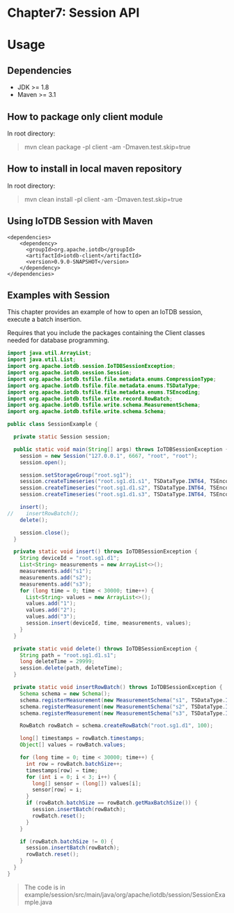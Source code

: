 <!--

    Licensed to the Apache Software Foundation (ASF) under one
    or more contributor license agreements.  See the NOTICE file
    distributed with this work for additional information
    regarding copyright ownership.  The ASF licenses this file
    to you under the Apache License, Version 2.0 (the
    "License"); you may not use this file except in compliance
    with the License.  You may obtain a copy of the License at

        http://www.apache.org/licenses/LICENSE-2.0

    Unless required by applicable law or agreed to in writing,
    software distributed under the License is distributed on an
    "AS IS" BASIS, WITHOUT WARRANTIES OR CONDITIONS OF ANY
    KIND, either express or implied.  See the License for the
    specific language governing permissions and limitations
    under the License.

-->

# Chapter7: Session API

# Usage

## Dependencies

* JDK >= 1.8
* Maven >= 3.1

## How to package only client module

In root directory:
> mvn clean package -pl client -am -Dmaven.test.skip=true

## How to install in local maven repository

In root directory:
> mvn clean install -pl client -am -Dmaven.test.skip=true

## Using IoTDB Session with Maven

```
<dependencies>
    <dependency>
      <groupId>org.apache.iotdb</groupId>
      <artifactId>iotdb-client</artifactId>
      <version>0.9.0-SNAPSHOT</version>
    </dependency>
</dependencies>
```


## Examples with Session

This chapter provides an example of how to open an IoTDB session, execute a batch insertion.

Requires that you include the packages containing the Client classes needed for database programming.

```Java
import java.util.ArrayList;
import java.util.List;
import org.apache.iotdb.session.IoTDBSessionException;
import org.apache.iotdb.session.Session;
import org.apache.iotdb.tsfile.file.metadata.enums.CompressionType;
import org.apache.iotdb.tsfile.file.metadata.enums.TSDataType;
import org.apache.iotdb.tsfile.file.metadata.enums.TSEncoding;
import org.apache.iotdb.tsfile.write.record.RowBatch;
import org.apache.iotdb.tsfile.write.schema.MeasurementSchema;
import org.apache.iotdb.tsfile.write.schema.Schema;

public class SessionExample {

  private static Session session;

  public static void main(String[] args) throws IoTDBSessionException {
    session = new Session("127.0.0.1", 6667, "root", "root");
    session.open();

    session.setStorageGroup("root.sg1");
    session.createTimeseries("root.sg1.d1.s1", TSDataType.INT64, TSEncoding.RLE, CompressionType.SNAPPY);
    session.createTimeseries("root.sg1.d1.s2", TSDataType.INT64, TSEncoding.RLE, CompressionType.SNAPPY);
    session.createTimeseries("root.sg1.d1.s3", TSDataType.INT64, TSEncoding.RLE, CompressionType.SNAPPY);

    insert();
//    insertRowBatch();
    delete();

    session.close();
  }

  private static void insert() throws IoTDBSessionException {
    String deviceId = "root.sg1.d1";
    List<String> measurements = new ArrayList<>();
    measurements.add("s1");
    measurements.add("s2");
    measurements.add("s3");
    for (long time = 0; time < 30000; time++) {
      List<String> values = new ArrayList<>();
      values.add("1");
      values.add("2");
      values.add("3");
      session.insert(deviceId, time, measurements, values);
    }
  }

  private static void delete() throws IoTDBSessionException {
    String path = "root.sg1.d1.s1";
    long deleteTime = 29999;
    session.delete(path, deleteTime);
  }

  private static void insertRowBatch() throws IoTDBSessionException {
    Schema schema = new Schema();
    schema.registerMeasurement(new MeasurementSchema("s1", TSDataType.INT64, TSEncoding.RLE));
    schema.registerMeasurement(new MeasurementSchema("s2", TSDataType.INT64, TSEncoding.RLE));
    schema.registerMeasurement(new MeasurementSchema("s3", TSDataType.INT64, TSEncoding.RLE));

    RowBatch rowBatch = schema.createRowBatch("root.sg1.d1", 100);

    long[] timestamps = rowBatch.timestamps;
    Object[] values = rowBatch.values;

    for (long time = 0; time < 30000; time++) {
      int row = rowBatch.batchSize++;
      timestamps[row] = time;
      for (int i = 0; i < 3; i++) {
        long[] sensor = (long[]) values[i];
        sensor[row] = i;
      }
      if (rowBatch.batchSize == rowBatch.getMaxBatchSize()) {
        session.insertBatch(rowBatch);
        rowBatch.reset();
      }
    }

    if (rowBatch.batchSize != 0) {
      session.insertBatch(rowBatch);
      rowBatch.reset();
    }
  }
}
```

> The code is in example/session/src/main/java/org/apache/iotdb/session/SessionExample.java